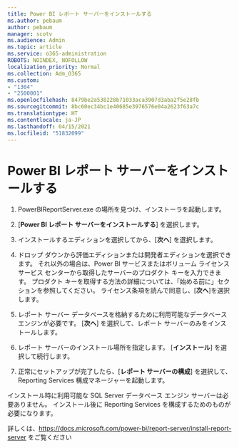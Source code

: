 ```yaml
---
title: Power BI レポート サーバーをインストールする
ms.author: pebaum
author: pebaum
manager: scotv
ms.audience: Admin
ms.topic: article
ms.service: o365-administration
ROBOTS: NOINDEX, NOFOLLOW
localization_priority: Normal
ms.collection: Adm_O365
ms.custom:
- "1304"
- "2500001"
ms.openlocfilehash: 8479be2a538228b71033aca3907d3aba2f5e28fb
ms.sourcegitcommit: 8bc60ec34bc1e40685e3976576e04a2623f63a7c
ms.translationtype: HT
ms.contentlocale: ja-JP
ms.lasthandoff: 04/15/2021
ms.locfileid: "51832099"
---
```

# <a name="install-power-bi-report-server"></a>Power BI レポート サーバーをインストールする

1. PowerBIReportServer.exe の場所を見つけ、インストーラを起動します。

2. [**Power BI レポート サーバーをインストールする**] を選択します。

3. インストールするエディションを選択してから、[**次へ**] を選択します。

4. ドロップ ダウンから評価エディションまたは開発者エディションを選択できます。  それ以外の場合は、Power BI サービスまたはボリューム ライセンス サービス センターから取得したサーバーのプロダクト キーを入力できます。 プロダクト キーを取得する方法の詳細については、「始める前に」セクションを参照してください。 ライセンス条項を読んで同意し、[**次へ**]を選択します。

5. レポート サーバー データベースを格納するために利用可能なデータベース エンジンが必要です。 [**次へ**] を選択して、レポート サーバーのみをインストールします。

6. レポート サーバーのインストール場所を指定します。 [**インストール**] を選択して続行します。

7. 正常にセットアップが完了したら、[**レポート サーバーの構成**] を選択して、Reporting Services 構成マネージャーを起動します。

インストール時に利用可能な SQL Server データベース エンジン サーバーは必要ありません。 インストール後に Reporting Services を構成するためのものが必要になります。

詳しくは、https://docs.microsoft.com/power-bi/report-server/install-report-server をご覧ください
